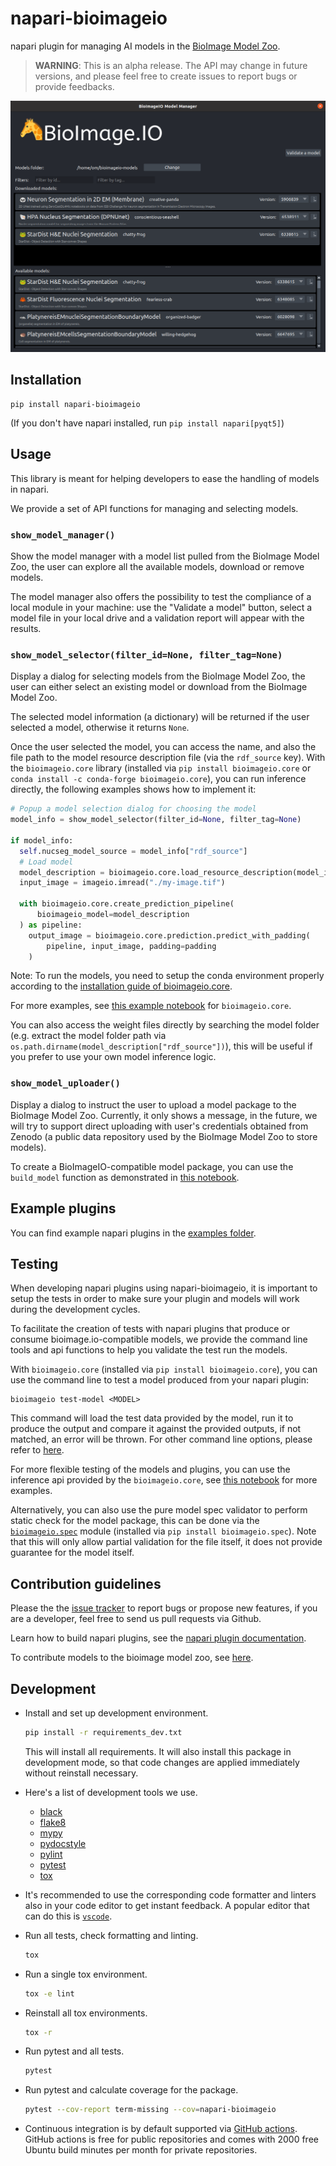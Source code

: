 # napari-bioimageio

napari plugin for managing AI models in the [BioImage Model Zoo](https://bioimage.io).

> **WARNING**: This is an alpha release. The API may change in future versions, and please feel free to create issues to report bugs or provide feedbacks.

![](assets/screenshot-model-manager-1.png)

## Installation

```
pip install napari-bioimageio
```

(If you don't have napari installed, run `pip install napari[pyqt5]`)

## Usage

This library is meant for helping developers to ease the handling of models in napari.

We provide a set of API functions for managing and selecting models.
### `show_model_manager()`
Show the model manager with a model list pulled from the BioImage Model Zoo, the user can explore all the available models, download or remove models. 

The model manager also offers the possibility to test the compliance of a local module in your machine: use the "Validate a model" button, select a model file in your local drive and a validation report will appear with the results.

### `show_model_selector(filter_id=None, filter_tag=None)`
Display a dialog for selecting models from the BioImage Model Zoo, the user can either select an existing model or download from the BioImage Model Zoo.

The selected model information (a dictionary) will be returned if the user selected a model, otherwise it returns `None`.

Once the user selected the model, you can access the name, and also the file path to the model resource description file (via the `rdf_source` key). With the `bioimageio.core` library (installed via `pip install bioimageio.core` or `conda install -c conda-forge bioimageio.core`), you can run inference directly, the following examples shows how to implement it:

```python
# Popup a model selection dialog for choosing the model
model_info = show_model_selector(filter_id=None, filter_tag=None)

if model_info:
  self.nucseg_model_source = model_info["rdf_source"]
  # Load model 
  model_description = bioimageio.core.load_resource_description(model_info["rdf_source"])
  input_image = imageio.imread("./my-image.tif")

  with bioimageio.core.create_prediction_pipeline(
      bioimageio_model=model_description
  ) as pipeline:
    output_image = bioimageio.core.prediction.predict_with_padding(
        pipeline, input_image, padding=padding
    )
```
Note: To run the models, you need to setup the conda environment properly according to the [installation guide of bioimageio.core](https://github.com/bioimage-io/core-bioimage-io-python#installation).

For more examples, see [this example notebook](https://github.com/bioimage-io/core-bioimage-io-python/blob/main/example/bioimageio-core-usage.ipynb) for `bioimageio.core`.

You can also access the weight files directly by searching the model folder (e.g. extract the model folder path via `os.path.dirname(model_description["rdf_source"])`), this will be useful if you prefer to use your own model inference logic.
### `show_model_uploader()`
Display a dialog to instruct the user to upload a model package to the BioImage Model Zoo.
Currently, it only shows a message, in the future, we will try to support direct uploading with user's credentials obtained from Zenodo (a public data repository used by the BioImage Model Zoo to store models).

To create a BioImageIO-compatible model package, you can use the `build_model` function as demonstrated in [this notebook]((https://github.com/bioimage-io/core-bioimage-io-python/blob/main/example/bioimageio-core-usage.ipynb)).


## Example plugins

You can find example napari plugins in the [examples folder](https://github.com/bioimage-io/napari-bioimageio/tree/main/examples).

## Testing

When developing napari plugins using napari-bioimageio, it is important to setup the tests in order to make sure your plugin and models will work during the development cycles.

To facilitate the creation of tests with napari plugins that produce or consume bioimage.io-compatible models, we provide the command line tools and api functions to help you validate the test run the models.

With `bioimageio.core` (installed via `pip install bioimageio.core`), you can use the command line to test a model produced from your napari plugin:
```
bioimageio test-model <MODEL>
```
This command will load the test data provided by the model, run it to produce the output and compare it against the provided outputs, if not matched, an error will be thrown. For other command line options, please refer to [here](https://github.com/bioimage-io/core-bioimage-io-python#command-line).

For more flexible testing of the models and plugins, you can use the inference api provided by the `bioimageio.core`, see [this notebook](https://github.com/bioimage-io/core-bioimage-io-python/blob/main/example/bioimageio-core-usage.ipynb) for more examples.

Alternatively, you can also use the pure model spec validator to perform static check for the model package, this can be done via the [`bioimageio.spec`](https://github.com/bioimage-io/spec-bioimage-io#bioimageiospec-python-package) module (installed via `pip install bioimageio.spec`). Note that this will only allow partial validation for the file itself, it does not provide guarantee for the model itself.

## Contribution guidelines
Please the the [issue tracker](https://github.com/bioimage-io/napari-bioimageio/issues) to report bugs or propose new features, if you are a developer, feel free to send us pull requests via Github.

Learn how to build napari plugins, see the [napari plugin documentation](https://napari.org/stable/plugins/index.html#how-to-build-plugins).

To contribute models to the bioimage model zoo, see [here](https://bioimage.io/docs/#/contribute_models/README).

## Development

- Install and set up development environment.

  ```sh
  pip install -r requirements_dev.txt
  ```

  This will install all requirements.
It will also install this package in development mode, so that code changes are applied immediately without reinstall necessary.

- Here's a list of development tools we use.
  - [black](https://pypi.org/project/black/)
  - [flake8](https://pypi.org/project/flake8/)
  - [mypy](https://pypi.org/project/mypy/)
  - [pydocstyle](https://pypi.org/project/pydocstyle/)
  - [pylint](https://pypi.org/project/pylint/)
  - [pytest](https://pypi.org/project/pytest/)
  - [tox](https://pypi.org/project/tox/)
- It's recommended to use the corresponding code formatter and linters also in your code editor to get instant feedback. A popular editor that can do this is [`vscode`](https://code.visualstudio.com/).
- Run all tests, check formatting and linting.

  ```sh
  tox
  ```

- Run a single tox environment.

  ```sh
  tox -e lint
  ```

- Reinstall all tox environments.

  ```sh
  tox -r
  ```

- Run pytest and all tests.

  ```sh
  pytest
  ```

- Run pytest and calculate coverage for the package.

  ```sh
  pytest --cov-report term-missing --cov=napari-bioimageio
  ```

- Continuous integration is by default supported via [GitHub actions](https://help.github.com/en/actions). GitHub actions is free for public repositories and comes with 2000 free Ubuntu build minutes per month for private repositories.
